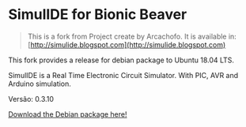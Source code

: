 # SimulIDE for Bionic Beaver

> This is a fork from Project create by Arcachofo. It is available in:
> [http://simulide.blogspot.com](http://simulide.blogspot.com)

This fork provides a release for debian package to Ubuntu 18.04 LTS.

SimulIDE is a Real Time Electronic Circuit Simulator. With PIC, AVR and Arduino simulation.

Versão: 0.3.10

[Download the Debian package here!](https://github.com/appsedu/simulide-bionic/releases/download/0.3.10/simulide-bionic_0.3.10_all.deb)
